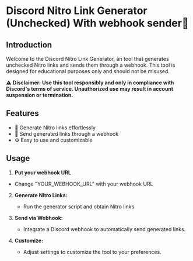 # Discord Nitro Link Generator (Unchecked) With webhook sender🚀


## Introduction

Welcome to the Discord Nitro Link Generator, an tool that generates unchecked Nitro links and sends them through a webhook. This tool is designed for educational purposes only and should not be misused.

⚠️ **Disclaimer: Use this tool responsibly and only in compliance with Discord's terms of service. Unauthorized use may result in account suspension or termination.**

## Features

- 🚀 Generate Nitro links effortlessly
- 📡 Send generated links through a webhook
- ⚙️ Easy to use and customizable

## Usage

1. **Put your webhook URL**
  - Change "YOUR_WEBHOOK_URL" with your webhook URL
2. **Generate Nitro Links:**
   - Run the generator script and obtain Nitro links.

3. **Send via Webhook:**
   - Integrate a Discord webhook to automatically send generated links.

4. **Customize:**
   - Adjust settings to customize the tool to your preferences.


